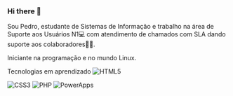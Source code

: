 ### Hi there 👋

Sou Pedro, estudante de Sistemas de Informação e trabalho na área de Suporte aos Usuários N1💻 com atendimento de chamados com SLA dando suporte aos colaboradores👨‍💻.

Iniciante na programação e no mundo Linux.

Tecnologias em aprendizado
<img alt="HTML5" src="https://img.shields.io/badge/html5%20-%23E34F26.svg?&style=for-the-badge&logo=html5&logoColor=white"/>

<img alt="CSS3" src="https://img.shields.io/badge/css3%20-%231572B6.svg?&style=for-the-badge&logo=css3&logoColor=white"/>

<img alt="PHP" src="https://img.shields.io/badge/php-%23777BB4.svg?&style=for-the-badge&logo=php&logoColor=white"/>

<img alt="PowerApps" src="https://miro.medium.com/max/256/1*2hgWgLPZeCFY2ClIstwLyA.png"/>








<!--
**pedrovazfontes/pedrovazfontes** is a ✨ _special_ ✨ repository because its `README.md` (this file) appears on your GitHub profile.

Here are some ideas to get you started:

- 🔭 I’m currently working on ...
- 🌱 I’m currently learning ...
- 👯 I’m looking to collaborate on ...
- 🤔 I’m looking for help with ...
- 💬 Ask me about ...
- 📫 How to reach me: ...
- 😄 Pronouns: ...
- ⚡ Fun fact: ...
-->
